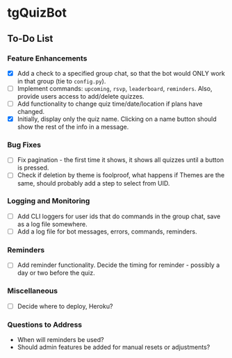 # tgQuizBot

## To-Do List

### Feature Enhancements
- [x] Add a check to a specified group chat, so that the bot would ONLY work in that group (tie to `config.py`).
- [ ] Implement commands: `upcoming`, `rsvp`, `leaderboard`, `reminders`. Also, provide users access to add/delete quizzes.
- [ ] Add functionality to change quiz time/date/location if plans have changed.
- [x] Initially, display only the quiz name. Clicking on a name button should show the rest of the info in a message.

### Bug Fixes
- [ ] Fix pagination - the first time it shows, it shows all quizzes until a button is pressed.
- [ ] Check if deletion by theme is foolproof, what happens if Themes are the same, should probably add a step to select from UID.

### Logging and Monitoring
- [ ] Add CLI loggers for user ids that do commands in the group chat, save as a log file somewhere.
- [ ] Add a log file for bot messages, errors, commands, reminders.

### Reminders
- [ ] Add reminder functionality. Decide the timing for reminder - possibly a day or two before the quiz.

### Miscellaneous
- [ ] Decide where to deploy, Heroku?

### Questions to Address
- When will reminders be used?
- Should admin features be added for manual resets or adjustments?
